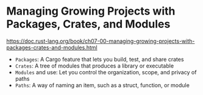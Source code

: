 # Managing Growing Projects with Packages, Crates, and Modules

https://doc.rust-lang.org/book/ch07-00-managing-growing-projects-with-packages-crates-and-modules.html

- `Packages`: A Cargo feature that lets you build, test, and share crates
- `Crates`: A tree of modules that produces a library or executable
- `Modules` and use: Let you control the organization, scope, and privacy of paths
- `Paths`: A way of naming an item, such as a struct, function, or module

